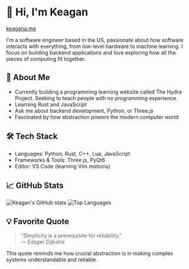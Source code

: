# 👋 Hi, I'm Keagan
[keagana.me](keagana.me)

I'm a software engineer based in the US, passionate about how software interacts with everything, from low-level hardware to machine learning. I focus on building backend applications and love exploring how all the pieces of computing fit together.

## 🚀 About Me

- Currently building a programming learning website called The Hydra Project. Seeking to teach people with no programming experience. 
- Learning Rust and JavaScript  
- Ask me about backend development, Python, or Three.js  
- Fascinated by how abstraction powers the modern computer world

## 🛠️ Tech Stack

- Languages: Python, Rust, C++, Lua, JavaScript  
- Frameworks & Tools: Three.js, PyQt6  
- Editor: VS Code (learning Vim motions)

## 📈 GitHub Stats

![Keagan's GitHub stats](https://github-readme-stats.vercel.app/api?username=keaganand&show_icons=true&theme=default)
![Top Languages](https://github-readme-stats.vercel.app/api/top-langs/?username=keaganand&layout=compact)

## 💡 Favorite Quote

> “Simplicity is a prerequisite for reliability.”  
> — *Edsger Dijkstra*

This quote reminds me how crucial abstraction is in making complex systems understandable and reliable.
